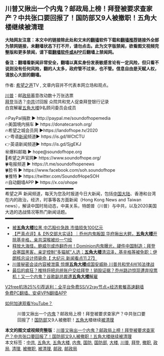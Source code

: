  <h2>川普又揪出一个内鬼？邮政局上榜！拜登被要求查家产？中共张口要回报了！国防部又9人被撤职！五角大楼继续被清理</h2> <p class="notice"><b>大陆网友注意：本文中的链接除此处和文末的<a href="https://github.com/bannedbook/fanqiang" >翻墙</a>软件下载和<a href="https://github.com/killgcd/justmysocks/blob/master/README.md">翻墙推荐</a>链接外全部为禁网链接，未翻墙状态下打不开，请勿点击。此为文字版禁闻，欲看图文视频完整版和更多禁闻，请下载<a href="https://github.com/bannedbook/fanqiang">翻墙软件或APP</a>后翻墙上禁闻网。</p><p>备注：翻墙看新闻非常安全，翻墙以真实身份发表敏感言论有一定风险，但只看不说则没有任何风险，翻的人太多，政府管不过来，也不管。信息自由是天赋人权，请放心大胆的翻墙。</b></p>  <div class="entry"> <p>作者: <span class='wp_keywordlink_affiliate'><a href="https://www.soundofhope.org" title="希望之声" target="_blank">希望之声</a></span>TV , 文章内容并不代表本网立场和观点。</p> <figure></figure> <p><a href="https://www.bannedbook.org/bnews/tag/%e5%b7%9d%e6%99%ae/" class="st_tag internal_tag" rel="tag" title="标签 川普 下的日志">川普</a>：邮<a href="https://www.bannedbook.org/bnews/tag/%e6%94%bf%e5%b1%80/" class="st_tag internal_tag" rel="tag" title="标签 政局 下的日志">政局</a>蓄意改动数十万张选票<br />            <a href="https://www.bannedbook.org/bnews/tag/%e6%8b%9c%e7%99%bb/" class="st_tag internal_tag" rel="tag" title="标签 拜登 下的日志">拜登</a>当选？<a href="https://www.bannedbook.org/bnews/tag/%e4%b8%ad%e5%85%b1/" class="st_tag internal_tag" rel="tag" title="标签 中共 下的日志">中共</a>讨回报 众院共和党人促查拜登银行记录<br />           白宫解雇<a href="https://www.bannedbook.org/bnews/tag/%e4%ba%94%e8%a7%92%e5%a4%a7%e6%a5%bc/" class="st_tag internal_tag" rel="tag" title="标签 五角大楼 下的日志">五角大楼</a>9名顾问委员会成员</p>  <p>🔥PayPal捐款   ► http://paypal.me/soundofhopemedia<br /> 🔥美国境内捐车 ► https://donatecarsoh.org/<br /> 🔥希望之城会员网 ►https://landofhope.tv/2020<br /> 👉粤语<span class='wp_keywordlink_affiliate'><a href="https://www.bannedbook.org/" title="新闻">新闻</a></span>频道► https://is.gd/WCtCTU<br /> 👉英语新闻频道► https://is.gd/SjgEKJ<br /> ㊙️爆料邮箱        ► hope@soundofhope.org<br /> 🌸希望之声官网► https://www.soundofhope.org/<br /> 🍀电报频道        ► https://t.me/soundofhopenews<br /> 🍀脸书               ► https://www.facebook.com/soh.soundofhope<br /> 🍀推特               ► https://twitter.com/SoundofHopeSOH<br /> 🔥自动翻墙APP ► https://x.co/ohope<br />  ▬▬▬▬▬▬▬▬▬▬▬▬▬▬▬▬<br /> 希望之声 新闻频道，每天为您及时报道今日大新闻，包括<span class='wp_keywordlink_affiliate'><a href="https://www.bannedbook.org/" title="中国" target="_blank">中国</a></span><span class='wp_keywordlink_affiliate'><a href="https://www.bannedbook.org/" title="大陆" target="_blank">大陆</a></span>、香港和台湾在内的政治，经济，时事等各方面新闻（Hong Kong News and Taiwan news），解读中国时局动态，中美关系，特朗普（川普）与中共，以及2020美国大选的选战情况等热门新闻话题。<br />  ▬▬▬▬▬▬▬▬▬▬▬▬▬▬▬▬</p> <ul class='op-related-articles' title='相关阅读'> <li><a href='https://www.bannedbook.org/bnews/comments/20201205/1442276.html' target='_blank'>被<b>五角大楼</b>拉黑 中芯股价急跌 市值损失100亿元</a></li> <li><a href='https://www.bannedbook.org/bnews/bannedvideo/20201129/1439100.html' target='_blank'>【严真点评】&amp;【外交部大实话】｜乔州内鬼叛国 华府揪出大鳄，<b>五角大楼</b>开除基辛格，亲共深喉被炒一勺烩</a></li> <li><a href='https://www.bannedbook.org/bnews/bannedvideo/20201128/1438458.html' target='_blank'>释放大海怪，鲍威尔或炸翻乔州！Dominion内鬼曝光，硬件中国制造；拜登会塞国黑客，亲定控制“多猫腻”人选；<b>五角大楼</b>清沼泽，基辛格等被免职；伊朗核总设计师毙命【 大纪元 新闻看点11.27】</a></li> <li><a href='https://www.bannedbook.org/bnews/topimagenews/20201126/1437110.html' target='_blank'>川普秘密会谈内容被泄露 惊爆<b>五角大楼</b>成国安威胁 川普共和党4州16法律战</a></li> <li><a href='https://www.bannedbook.org/bnews/cbnews/20201122/1435132.html' target='_blank'>最后的疯狂？推特将把总统账户交给拜登！销毁证据？乔州路边惊现遭弃投票机！又一个内鬼？谷歌副总裁遭<b>五角大楼</b>解雇</a></li> </ul> <p class="texttj"> <a href="https://www.bannedbook.org/forum23/topic22702.html" target="_blank">V2free机场25%引荐返利：全平台免费SS/V2ray节点+经济套餐高速翻墙</a><br/> <a href="https://github.com/bannedbook/fanqiang/wiki/%E7%A6%81%E9%97%BB%E7%BD%91%E5%AE%89%E5%8D%93%E7%BF%BB%E5%A2%99%E6%96%B0%E9%97%BBAPP" target="_blank">免费PC翻墙、安卓VPN翻墙APP</a></p><p><a href='https://www.bannedbook.org/bnews/topimagenews/20180409/925596.html' target='_blank'>如何加速观看YouTube？ </a></p>  <figure class='op-interactive'><figcaption>川普又揪出一个<a href="https://www.bannedbook.org/bnews/tag/%E5%86%85%E9%AC%BC/" class="st_tag internal_tag" rel="tag" title="标签 内鬼 下的日志">内鬼</a>？邮政局上榜！拜登被要求查家产？中共张口要回报了！<a href="https://www.bannedbook.org/bnews/tag/%E5%9B%BD%E9%98%B2%E9%83%A8/" class="st_tag internal_tag" rel="tag" title="标签 国防部 下的日志">国防部</a>又9人被撤职！<a href="https://www.bannedbook.org/bnews/tag/%E4%BA%94%E8%A7%92%E5%A4%A7/" class="st_tag internal_tag" rel="tag" title="标签 五角大 下的日志">五角大</a>楼继续<a href="https://www.bannedbook.org/bnews/tag/%E8%A2%AB%E6%B8%85%E7%90%86/" class="st_tag internal_tag" rel="tag" title="标签 被清理 下的日志">被清理</a></figcaption></figure> </p><a name='sharetosocial'></a>       <div><b>本文的图文或视频完整版</b>：<a href='https://www.bannedbook.org/bnews/cbnews/20201206/1443037.html'>川普又揪出一个内鬼？邮政局上榜！拜登被要求查家产？中共张口要回报了！国防部又9人被撤职！五角大楼继续被清理</a></div>  </div><!--END ENTRY--> <div class="postfooter"> <div>本文标签：<a href="https://www.bannedbook.org/bnews/tag/%e4%b8%ad%e5%85%b1/" rel="tag">中共</a>, <a href="https://www.bannedbook.org/bnews/tag/%E4%BA%94%E8%A7%92%E5%A4%A7/" rel="tag">五角大</a>, <a href="https://www.bannedbook.org/bnews/tag/%e4%ba%94%e8%a7%92%e5%a4%a7%e6%a5%bc/" rel="tag">五角大楼</a>, <a href="https://www.bannedbook.org/bnews/tag/%E5%86%85%E9%AC%BC/" rel="tag">内鬼</a>, <a href="https://www.bannedbook.org/bnews/tag/%E5%9B%BD%E9%98%B2/" rel="tag">国防</a>, <a href="https://www.bannedbook.org/bnews/tag/%E5%9B%BD%E9%98%B2%E9%83%A8/" rel="tag">国防部</a>, <a href="https://www.bannedbook.org/bnews/tag/%E5%A4%A7%E6%A5%BC/" rel="tag">大楼</a>, <a href="https://www.bannedbook.org/bnews/tag/%e5%b7%9d%e6%99%ae/" rel="tag">川普</a>, <a href="https://www.bannedbook.org/bnews/tag/%e6%8b%9c%e7%99%bb/" rel="tag">拜登</a>, <a href="https://www.bannedbook.org/bnews/tag/%E6%92%A4%E8%81%8C/" rel="tag">撤职</a>, <a href="https://www.bannedbook.org/bnews/tag/%e6%94%bf%e5%b1%80/" rel="tag">政局</a>, <a href="https://www.bannedbook.org/bnews/tag/%E6%B8%85%E7%90%86/" rel="tag">清理</a>, <a href="https://www.bannedbook.org/bnews/tag/%E8%A2%AB%E6%92%A4%E8%81%8C/" rel="tag">被撤职</a>, <a href="https://www.bannedbook.org/bnews/tag/%E8%A2%AB%E6%B8%85%E7%90%86/" rel="tag">被清理</a>, <a href="https://www.bannedbook.org/bnews/tag/%E9%82%AE%E6%94%BF/" rel="tag">邮政</a>, <a href="https://www.bannedbook.org/bnews/tag/%E9%82%AE%E6%94%BF%E5%B1%80/" rel="tag">邮政局</a></div>  </div><!--END POSTFOOTER--> 